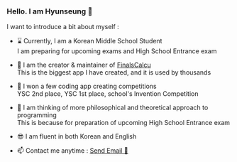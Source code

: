 ### <b>Hello. I am Hyunseung</b> 👋

I want to introduce a bit about myself :

- ⌛ Currently, I am a Korean Middle School Student   
  I am preparing for upcoming exams and High School Entrance exam

- 🔭 I am the creator & maintainer of [FinalsCalcu](https://finalscalcu.web.app)   
  This is the biggest app I have created, and it is used by thousands

- 🥊 I won a few coding app creating competitions  
  YSC 2nd place, YSC 1st place, school's Invention Competition

- 👻 I am thinking of more philosophical and theoretical approach to programming   
  This is because for preparation of upcoming High School Entrance exam
  
- 😎 I am fluent in both Korean and English

- 📫 Contact me anytime : <a href="mailto:hyunseunglee2008@gmail.com">Send Email 💌</a>
